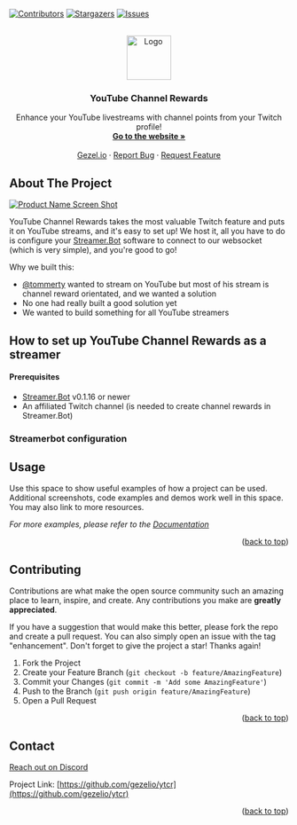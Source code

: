 <!-- Improved compatibility of back to top link: See: https://github.com/gezelio/ytcr/pull/73 -->
<a name="readme-top"></a>
<!--
*** Thanks for checking out the Best-README-Template. If you have a suggestion
*** that would make this better, please fork the repo and create a pull request
*** or simply open an issue with the tag "enhancement".
*** Don't forget to give the project a star!
*** Thanks again! Now go create something AMAZING! :D
-->



<!-- PROJECT SHIELDS -->
<!--
*** I'm using markdown "reference style" links for readability.
*** Reference links are enclosed in brackets [ ] instead of parentheses ( ).
*** See the bottom of this document for the declaration of the reference variables
*** for contributors-url, forks-url, etc. This is an optional, concise syntax you may use.
*** https://www.markdownguide.org/basic-syntax/#reference-style-links
-->
[![Contributors][contributors-shield]][contributors-url]
[![Stargazers][stars-shield]][stars-url]
[![Issues][issues-shield]][issues-url]



<!-- PROJECT LOGO -->
<br />
<div align="center">
  <a href="https://github.com/gezelio/ytcr">
    <img src="https://cdn.discordapp.com/attachments/866875090221924382/1098250954484228187/new_ytcr.png" alt="Logo" width="80" height="80">
  </a>

  <h3 align="center">YouTube Channel Rewards</h3>

  <p align="center">
    Enhance your YouTube livestreams with channel points from your Twitch profile!
    <br />
    <a href="https://ytcr.gezel.io"><strong>Go to the website »</strong></a>
    <br />
    <br />
    <a href="https://gezel.io">Gezel.io</a>
    ·
    <a href="https://github.com/gezelio/ytcr/issues">Report Bug</a>
    ·
    <a href="https://github.com/gezelio/ytcr/issues">Request Feature</a>
  </p>
</div>

<!-- ABOUT THE PROJECT -->
## About The Project

[![Product Name Screen Shot][product-screenshot]](https://example.com)

YouTube Channel Rewards takes the most valuable Twitch feature and puts it on YouTube streams, and it's easy to set up! We host it, all you have to do is configure your <a href="https://streamer.bot">Streamer.Bot</a> software to connect to our websocket (which is very simple), and you're good to go!

Why we built this:
* <a href="https://github.com/tommerty">@tommerty</a> wanted to stream on YouTube but most of his stream is channel reward orientated, and we wanted a solution
* No one had really built a good solution yet
* We wanted to build something for all YouTube streamers

<!-- GETTING STARTED -->
## How to set up YouTube Channel Rewards as a streamer

#### Prerequisites

- [Streamer.Bot](https://streamer.bot) v0.1.16 or newer
- An affiliated Twitch channel (is needed to create channel rewards in Streamer.Bot)

### Streamerbot configuration

<!-- USAGE EXAMPLES -->
## Usage

Use this space to show useful examples of how a project can be used. Additional screenshots, code examples and demos work well in this space. You may also link to more resources.

_For more examples, please refer to the [Documentation](https://example.com)_

<p align="right">(<a href="#readme-top">back to top</a>)</p>

<!-- CONTRIBUTING -->
## Contributing

Contributions are what make the open source community such an amazing place to learn, inspire, and create. Any contributions you make are **greatly appreciated**.

If you have a suggestion that would make this better, please fork the repo and create a pull request. You can also simply open an issue with the tag "enhancement".
Don't forget to give the project a star! Thanks again!

1. Fork the Project
2. Create your Feature Branch (`git checkout -b feature/AmazingFeature`)
3. Commit your Changes (`git commit -m 'Add some AmazingFeature'`)
4. Push to the Branch (`git push origin feature/AmazingFeature`)
5. Open a Pull Request

<p align="right">(<a href="#readme-top">back to top</a>)</p>

<!-- LICENSE
## License

Distributed under the MIT License. See `LICENSE.txt` for more information.

<p align="right">(<a href="#readme-top">back to top</a>)</p> -->



<!-- CONTACT -->
## Contact

<a href="https://gezel.io/discord/">Reach out on Discord</a>

Project Link: [https://github.com/gezelio/ytcr](https://github.com/gezelio/ytcr)

<p align="right">(<a href="#readme-top">back to top</a>)</p>



<!-- ACKNOWLEDGMENTS -->
<!-- ## Acknowledgments

Use this space to list resources you find helpful and would like to give credit to. I've included a few of my favorites to kick things off!

* [Choose an Open Source License](https://choosealicense.com)
* [GitHub Emoji Cheat Sheet](https://www.webpagefx.com/tools/emoji-cheat-sheet)
* [Malven's Flexbox Cheatsheet](https://flexbox.malven.co/)
* [Malven's Grid Cheatsheet](https://grid.malven.co/)
* [Img Shields](https://shields.io)
* [GitHub Pages](https://pages.github.com)
* [Font Awesome](https://fontawesome.com)
* [React Icons](https://react-icons.github.io/react-icons/search)

<p align="right">(<a href="#readme-top">back to top</a>)</p> -->



<!-- MARKDOWN LINKS & IMAGES -->
<!-- https://www.markdownguide.org/basic-syntax/#reference-style-links -->
[contributors-shield]: https://img.shields.io/github/contributors/gezelio/ytcr.svg?style=for-the-badge
[contributors-url]: https://github.com/gezelio/ytcr/graphs/contributors
[forks-shield]: https://img.shields.io/github/forks/gezelio/ytcr.svg?style=for-the-badge
[forks-url]: https://github.com/gezelio/ytcr/network/members
[stars-shield]: https://img.shields.io/github/stars/gezelio/ytcr.svg?style=for-the-badge
[stars-url]: https://github.com/gezelio/ytcr/stargazers
[issues-shield]: https://img.shields.io/github/issues/gezelio/ytcr.svg?style=for-the-badge
[issues-url]: https://github.com/gezelio/ytcr/issues
[license-shield]: https://img.shields.io/github/license/gezelio/ytcr.svg?style=for-the-badge
[license-url]: https://github.com/gezelio/ytcr/blob/master/LICENSE.txt
[linkedin-shield]: https://img.shields.io/badge/-LinkedIn-black.svg?style=for-the-badge&logo=linkedin&colorB=555
[linkedin-url]: https://linkedin.com/in/othneildrew
[product-screenshot]: images/screenshot.png
[Next.js]: https://img.shields.io/badge/next.js-000000?style=for-the-badge&logo=nextdotjs&logoColor=white
[Next-url]: https://nextjs.org/
[React.js]: https://img.shields.io/badge/React-20232A?style=for-the-badge&logo=react&logoColor=61DAFB
[React-url]: https://reactjs.org/
[Vue.js]: https://img.shields.io/badge/Vue.js-35495E?style=for-the-badge&logo=vuedotjs&logoColor=4FC08D
[Vue-url]: https://vuejs.org/
[Angular.io]: https://img.shields.io/badge/Angular-DD0031?style=for-the-badge&logo=angular&logoColor=white
[Angular-url]: https://angular.io/
[Svelte.dev]: https://img.shields.io/badge/Svelte-4A4A55?style=for-the-badge&logo=svelte&logoColor=FF3E00
[Svelte-url]: https://svelte.dev/
[Laravel.com]: https://img.shields.io/badge/Laravel-FF2D20?style=for-the-badge&logo=laravel&logoColor=white
[Laravel-url]: https://laravel.com
[Bootstrap.com]: https://img.shields.io/badge/Bootstrap-563D7C?style=for-the-badge&logo=bootstrap&logoColor=white
[Bootstrap-url]: https://getbootstrap.com
[JQuery.com]: https://img.shields.io/badge/jQuery-0769AD?style=for-the-badge&logo=jquery&logoColor=white
[JQuery-url]: https://jquery.com 
